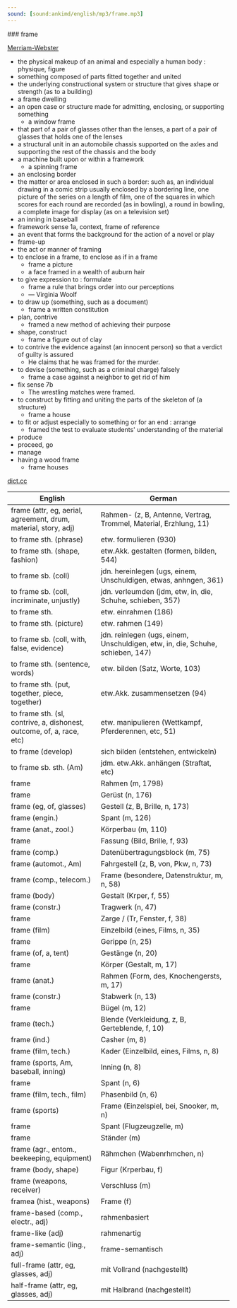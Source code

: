 ```yaml
---
sound: [sound:ankimd/english/mp3/frame.mp3]
---
```


\### frame

[Merriam-Webster](https://www.merriam-webster.com/dictionary/frame)

- the physical makeup of an animal and especially a human body : physique, figure
- something composed of parts fitted together and united
- the underlying constructional system or structure that gives shape or strength (as to a building)
- a frame dwelling
- an open case or structure made for admitting, enclosing, or supporting something
    - a window frame
- that part of a pair of glasses other than the lenses, a part of a pair of glasses that holds one of the lenses
- a structural unit in an automobile chassis supported on the axles and supporting the rest of the chassis and the body
- a machine built upon or within a framework
    - a spinning frame
- an enclosing border
- the matter or area enclosed in such a border: such as, an individual drawing in a comic strip usually enclosed by a bordering line, one picture of the series on a length of film, one of the squares in which scores for each round are recorded (as in bowling), a round in bowling, a complete image for display (as on a television set)
- an inning in baseball
- framework sense 1a, context, frame of reference
- an event that forms the background for the action of a novel or play
- frame-up
- the act or manner of framing
- to enclose in a frame, to enclose as if in a frame
    - frame a picture
    - a face framed in a wealth of auburn hair
- to give expression to : formulate
    - frame a rule that brings order into our perceptions
    - — Virginia Woolf
- to draw up (something, such as a document)
    - frame a written constitution
- plan, contrive
    - framed a new method of achieving their purpose
- shape, construct
    - frame a figure out of clay
- to contrive the evidence against (an innocent person) so that a verdict of guilty is assured
    - He claims that he was framed for the murder.
- to devise (something, such as a criminal charge) falsely
    - frame a case against a neighbor to get rid of him
- fix sense 7b
    - The wrestling matches were framed.
- to construct by fitting and uniting the parts of the skeleton of (a structure)
    - frame a house
- to fit or adjust especially to something or for an end : arrange
    - framed the test to evaluate students' understanding of the material
- produce
- proceed, go
- manage
- having a wood frame
    - frame houses

[dict.cc](https://www.dict.cc/frame)

| English        | German       |
| -------------- | ------------ |
| frame (attr, eg, aerial, agreement, drum, material, story, adj) | Rahmen- (z, B, Antenne, Vertrag, Trommel, Material, Erzhlung, 11) |
| to frame sth. (phrase) | etw. formulieren (930) |
| to frame sth. (shape, fashion) | etw.Akk. gestalten (formen, bilden, 544) |
| to frame sb. (coll) | jdn. hereinlegen (ugs, einem, Unschuldigen, etwas, anhngen, 361) |
| to frame sb. (coll, incriminate, unjustly) | jdn. verleumden (jdm, etw, in, die, Schuhe, schieben, 357) |
| to frame sth. | etw. einrahmen (186) |
| to frame sth. (picture) | etw. rahmen (149) |
| to frame sb. (coll, with, false, evidence) | jdn. reinlegen (ugs, einem, Unschuldigen, etw, in, die, Schuhe, schieben, 147) |
| to frame sth. (sentence, words) | etw. bilden (Satz, Worte, 103) |
| to frame sth. (put, together, piece, together) | etw.Akk. zusammensetzen (94) |
| to frame sth. (sl, contrive, a, dishonest, outcome, of, a, race, etc) | etw. manipulieren (Wettkampf, Pferderennen, etc, 51) |
| to frame (develop) | sich bilden (entstehen, entwickeln) |
| to frame sb. sth. (Am) | jdm. etw.Akk. anhängen (Straftat, etc) |
| frame | Rahmen (m, 1798) |
| frame | Gerüst (n, 176) |
| frame (eg, of, glasses) | Gestell (z, B, Brille, n, 173) |
| frame (engin.) | Spant (m, 126) |
| frame (anat., zool.) | Körperbau (m, 110) |
| frame | Fassung (Bild, Brille, f, 93) |
| frame (comp.) | Datenübertragungsblock (m, 75) |
| frame (automot., Am) | Fahrgestell (z, B, von, Pkw, n, 73) |
| frame (comp., telecom.) | Frame (besondere, Datenstruktur, m, n, 58) |
| frame (body) | Gestalt (Krper, f, 55) |
| frame <fr> (constr.) | Tragwerk (n, 47) |
| frame | Zarge / (Tr, Fenster, f, 38) |
| frame (film) | Einzelbild (eines, Films, n, 35) |
| frame | Gerippe (n, 25) |
| frame (of, a, tent) | Gestänge (n, 20) |
| frame | Körper (Gestalt, m, 17) |
| frame (anat.) | Rahmen (Form, des, Knochengersts, m, 17) |
| frame <fr> (constr.) | Stabwerk (n, 13) |
| frame | Bügel (m, 12) |
| frame (tech.) | Blende (Verkleidung, z, B, Gerteblende, f, 10) |
| frame (ind.) | Casher (m, 8) |
| frame (film, tech.) | Kader (Einzelbild, eines, Films, n, 8) |
| frame (sports, Am, baseball, inning) | Inning (n, 8) |
| frame | Spant (n, 6) |
| frame (film, tech., film) | Phasenbild (n, 6) |
| frame (sports) | Frame (Einzelspiel, bei, Snooker, m, n) |
| frame | Spant (Flugzeugzelle, m) |
| frame | Ständer (m) |
| frame (agr., entom., beekeeping, equipment) | Rähmchen (Wabenrhmchen, n) |
| frame (body, shape) | Figur (Krperbau, f) |
| frame (weapons, receiver) | Verschluss (m) |
| framea (hist., weapons) | Frame (f) |
| frame-based (comp., electr., adj) | rahmenbasiert |
| frame-like (adj) | rahmenartig |
| frame-semantic (ling., adj) | frame-semantisch |
| full-frame (attr, eg, glasses, adj) | mit Vollrand (nachgestellt) |
| half-frame (attr, eg, glasses, adj) | mit Halbrand (nachgestellt) |

